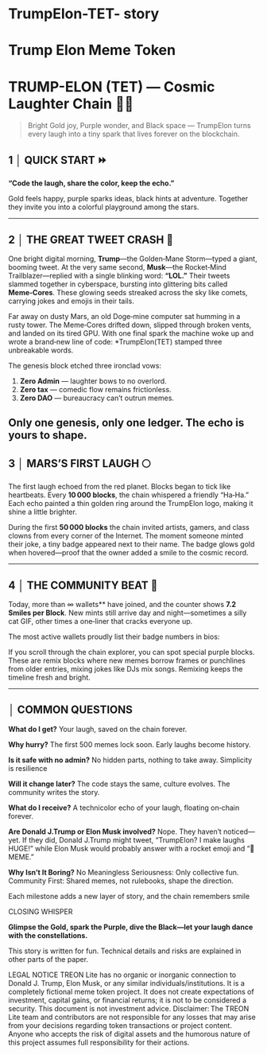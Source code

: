 # TrumpElon-TET- story
# Trump Elon Meme Token

# TRUMP-ELON (TET) — Cosmic Laughter Chain 🚀🦴

> Bright Gold joy, Purple wonder, and Black space — TrumpElon turns every laugh into a tiny spark that lives forever on the blockchain.



## 1 │ QUICK START ⏩

**“Code the laugh, share the color, keep the echo.”**

Gold feels happy, purple sparks ideas, black hints at adventure. Together they invite you into a colorful playground among the stars.

---

## 2 │ THE GREAT TWEET CRASH 🌌

One bright digital morning, **Trump**—the Golden‑Mane Storm—typed a giant, booming tweet. At the very same second, **Musk**—the Rocket‑Mind Trailblazer—replied with a single blinking word: **“LOL.”**
Their tweets slammed together in cyberspace, bursting into glittering bits called **Meme‑Cores**. These glowing seeds streaked across the sky like comets, carrying jokes and emojis in their tails.

Far away on dusty Mars, an old Doge‑mine computer sat humming in a rusty tower. The Meme‑Cores drifted down, slipped through broken vents, and landed on its tired GPU. With one final spark the machine woke up and wrote a brand‑new line of code: *TrumpElon(TET) stamped three unbreakable words.

The genesis block etched three ironclad vows:

1. **Zero Admin** — laughter bows to no overlord.
2. **Zero tax** — comedic flow remains frictionless.
3. **Zero DAO** — bureaucracy can’t outrun memes.
   
Only one genesis, only one ledger. The echo is yours to shape.
---

## 3 │ MARS’S FIRST LAUGH 🌕

The first laugh echoed from the red planet. Blocks began to tick like heartbeats. Every **10 000 blocks**, the chain whispered a friendly “Ha‑Ha.” Each echo painted a thin golden ring around the TrumpElon logo, making it shine a little brighter.

During the first **50 000 blocks** the chain invited artists, gamers, and class clowns from every corner of the Internet. The moment someone minted their joke, a tiny badge appeared next to their name. The badge glows gold when hovered—proof that the owner added a smile to the cosmic record.

---

## 4 │ THE COMMUNITY BEAT 🥁

Today, more than ∞ wallets** have joined, and the counter shows **7.2 Smiles per Block**. New mints still arrive day and night—sometimes a silly cat GIF, other times a one‑liner that cracks everyone up.

The most active wallets proudly list their badge numbers in bios: 

If you scroll through the chain explorer, you can spot special purple blocks. These are remix blocks where new memes borrow frames or punchlines from older entries, mixing jokes like DJs mix songs. Remixing keeps the timeline fresh and bright.

---

## │ COMMON QUESTIONS

**What do I get?**
Your laugh, saved on the chain forever.

**Why hurry?**
The first 500 memes lock soon. Early laughs become history.

**Is it safe with no admin?**
No hidden parts, nothing to take away. Simplicity is resilience

**Will it change later?**
The code stays the same, culture evolves. The community writes the story.

**What do I receive?**
A technicolor echo of your laugh, floating on‑chain forever.

**Are Donald J.Trump or Elon Musk involved?**
Nope. They haven’t noticed—yet. If they did, Donald J.Trump might tweet, “TrumpElon? I make laughs HUGE!” while  Elon Musk would probably answer with a rocket emoji and “💯 MEME.”

**Why Isn’t It Boring?**
No Meaningless Seriousness: Only collective fun.
Community First: Shared memes, not rulebooks, shape the direction.


Each milestone adds a new layer of story, and the chain remembers smile
 
CLOSING WHISPER 

**Glimpse the Gold, spark the Purple, dive the Black—let your laugh dance with the constellations.**

This story is written for fun. Technical details and risks are explained in other parts of the paper.

LEGAL NOTICE
TREON Lite has no organic or inorganic connection to Donald J. Trump, Elon Musk, or any similar individuals/institutions. It is a completely fictional meme token project. It does not create expectations of investment, capital gains, or financial returns; it is not to be considered a security. This document is not investment advice.
Disclaimer: The TREON Lite team and contributors are not responsible for any losses that may arise from your decisions regarding token transactions or project content. Anyone who accepts the risk of digital assets and the humorous nature of this project assumes full responsibility for their actions.

